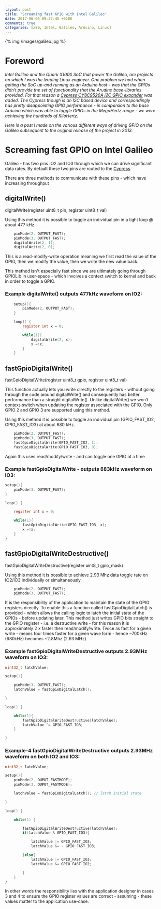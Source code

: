 ```yaml
---
layout: post
title: "Screaming fast GPIO with Intel Galileo"
date: 2017-06-05 09:37:45 +0100
comments: true
categories: [x86, Intel, Galileo, Arduino, Linux]
---
```

{% img /images/galileo.jpg %}

Foreword
========
*Intel Galileo and the Quark X1000 SoC that power the Galileo, are projects on
which I was the leading Linux engineer. One problem we had when getting the SoC
up-and running as an Arduino host - was that the GPIOs didn't provide the set of
functionality that the Arudino base-libraries provided. For that reason a
<a href="http://www.cypress.com/file/37971/download">Cypress CY8C9520A I2C GPIO expander</a>
was added. The Cypress though is an I2C based device and correspondingly has
pretty disappointing GPIO performance - in comparsion to the base Arduino which
was able to toggle GPIOs in the MegaHertz range - we were achieving the hundreds
of KiloHertz.*

*Here is a post I made on the various different ways of driving GPIO on the
Galileo subsequent to the original release of the project in 2013.*

Screaming fast GPIO on Intel Galileo
====================================

Galileo - has two pins IO2 and IO3 through which we can drive significant data rates.
By default these two pins are routed to the <a
href="http://www.cypress.com/file/37971/download">Cypress</a>.


There are three methods to communicate with these pins - which have increasing throughput

digitalWrite()
--------------

digitalWrite(register uint8_t pin, register uint8_t val)

Using this method it is possible to toggle an individual pin in a tight loop @ about 477 kHz
```C
	pinMode(2, OUTPUT_FAST);
	pinMode(3, OUTPUT_FAST);
	digitalWrite(2, 1);
	digitalWrite(2, 0);
```
This is a read-modify-write operation meaning we first read the value of the
GPIO, then we modify the value, then we write the new value back.

This method isn't especially fast since we are ultimately going through GPIOLib
in user-space - which involves a context switch to kernel and back in order to
toggle a GPIO.

### Example digitalWrite() outputs 477kHz waveform on IO2:
```C
	setup(){
		pinMode(2, OUTPUT_FAST);
	}

	loop() {
		register int x = 0;

		while(1){
			digitalWrite(2, x);
			x =!x;
		}
	}
```

fastGpioDigitalWrite()
----------------------

fastGpioDigitalWrite(register uint8_t gpio, register uint8_t val)

This function actually lets you write directly to the registers - without going
through the code around digitalWrite() and consequently has better performance
than a straight digitalWrite(). Unlike digitalWrite() we won't context-switch
when updating the register associated with the GPIO. Only GPIO 2 and GPIO 3 are
supported using this method.

Using this method it is possible to toggle an individual pin (GPIO_FAST_IO2,
GPIO_FAST_IO3) at about 680 kHz.
```C
    pinMode(2, OUTPUT_FAST);
    pinMode(3, OUTPUT_FAST);
    fastGpioDigitalWrite(GPIO_FAST_IO2, 1);
    fastGpioDigitalWrite(GPIO_FAST_IO3, 0);
```
Again this uses read/modify/write - and can toggle one GPIO at a time

### Example fastGpioDigitalWrite - outputs 683kHz waveform on IO3:
```C
setup(){
	pinMode(3, OUTPUT_FAST);
}

loop() {

	register int x = 0;

	while(1){
		fastGpioDigitalWrite(GPIO_FAST_IO3, x);
		x =!x;
	}
}
```

fastGpioDigitalWriteDestructive()
---------------------------------
fastGpioDigitalWriteDestructive(register uint8_t gpio_mask)

Using this method it is possible to achieve 2.93 Mhz data toggle rate on IO2/IO3 individually or simultaneously
```C
    pinMode(2, OUTPUT_FAST);
    pinMode(3, OUTPUT_FAST);
```

It is the responsibility of the application to maintain the state of the GPIO
registers directly. To enable this a function called fastGpioDigitalLatch() is
provided - which allows the calling logic to latch the initial state of the
GPIOs - before updating later. This method just writes GPIO bits straight to the
GPIO register - i.e. a destructive write - for this reason it is approximately 2
x faster then read/modify/write. Twice as fast for a given write - means four
times faster for a given wave form - hence ~700kHz (680kHz) becomes ~2.8Mhz
(2.93 MHz)

### Example fastGpioDigitalWriteDestructive outputs 2.93MHz waveform on IO3:
```C
uint32_t latchValue;

setup(){

	pinMode(3, OUTPUT_FAST);
	latchValue = fastGpioDigitalLatch();

}

loop() {

	while(1){
		fastGpioDigitalWriteDestructive(latchValue);
		latchValue ^= GPIO_FAST_IO3;
	}

}
```

### Example-4 fastGpioDigitalWriteDestructive outputs 2.93MHz waveform on both IO2 and IO3:
``` C
uint32_t latchValue;

setup(){
	pinMode(2, OUPUT_FASTMODE);
	pinMode(3, OUPUT_FASTMODE);

	latchValue = fastGpioDigitalLatch(); // latch initial state

}

loop() {

	while(1) {

		fastGpioDigitalWriteDestructive(latchValue);
		if(latchValue & GPIO_FAST_IO3){

			latchValue |= GPIO_FAST_IO2;
			latchValue &= ~ GPIO_FAST_IO3;

		}else{
			latchValue |= GPIO_FAST_IO3;
			latchValue &= GPIO_FAST_IO2;

		}
	}
}
```
In other words the responsibility lies with the application designer in cases 3
and 4 to ensure the GPIO register values are correct - assuming - these values
matter to the application use-case.
